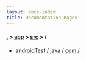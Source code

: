 ```yaml
---
layout: docs-index
title: Documentation Pages
---
```

#### [.](./../../index) > [app](./../index) > [src](./index) > **/**

- [androidTest / java / com / ](androidTest/java/com/)
